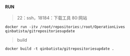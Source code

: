 #### RUN
> 22：ssh，18184：下载工具 80:网站
```
docker run -itv /root/repositories:/root/OperationLives qinbatista/gitrepositoriesupdate
```

> build

```
docker build -t qinbatista/gitrepositoriesupdate .
```


